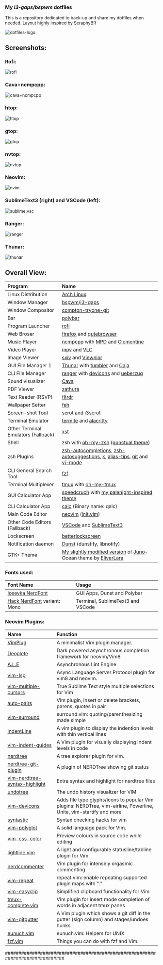 ### My _i3-gaps/bspwm_ dotfiles
This is a repository dedicated to back-up and share my dotfiles when needed.
Layout highly inspired by [SeraphyBR](https://github.com/SeraphyBR/DotFiles)

![dotfiles-logo](/artworks/dotfile-logo.png)

## Screenshots:
### Rofi:
![rofi](/artworks/wallpapers/Deep,-dark-blue/rofi.png)
### Cava+ncmpcpp:
![cava+ncmpcpp](/artworks/wallpapers/Deep,-dark-blue/cava+ncmpcpp.png)
### htop:
![htop](/artworks/wallpapers/Deep,-dark-blue/htop.png)
### gtop:
![gtop](/artworks/wallpapers/Deep,-dark-blue/gtop.png)
### nvtop:
![nvtop](/artworks/wallpapers/Deep,-dark-blue/nvtop.png)
### Neovim:
![nvim](/artworks/wallpapers/Deep,-dark-blue/nvim.png)
### SublimeText3 (right) and VSCode (left):
![sublime,vsc](/artworks/wallpapers/Deep,-dark-blue/sublime+vsc.png)
### Ranger:
![ranger](/artworks/wallpapers/Deep,-dark-blue/ranger.png)
### Thunar:
![thunar](/artworks/wallpapers/Deep,-dark-blue/thunar.png)


## Overall View:
| Program | Name |
| :--- | :--- |
| Linux Distribution | [Arch Linux](https://www.archlinux.org/) |
| Window Manager | [bspwm](https://github.com/baskerville/bspwm)/[i3-gaps](https://github.com/Airblader/i3) |
| Window Compositor | [compton-tryone-git](https://aur.archlinux.org/packages/compton-tryone-git/)
| Bar | [polybar](https://github.com/jaagr/polybar) |
| Program Launcher | [rofi](https://github.com/DaveDavenport/rofi) |
| Web Broser | [firefox](https://www.mozilla.org/en-CA/firefox/new/) and [qutebrowser](https://github.com/qutebrowser/qutebrowser) |
| Music Player | [ncmpcpp](https://github.com/arybczak/ncmpcpp) with [MPD](https://github.com/MusicPlayerDaemon/MPD) and [Clementine](https://www.clementine-player.org/pt_BR/)|
| Video Player | [mpv](https://github.com/mpv-player/mpv) and [VLC](https://www.videolan.org/vlc/index.pt-BR.html) |
| Image Viewer | [sxiv](https://github.com/muennich/sxiv) and [Viewnior](https://github.com/hellosiyan/Viewnior) |
| GUI File Manager 1 | [Thunar](https://github.com/xfce-mirror/thunar) with [tumbler](https://github.com/xfce-mirror/tumbler) and [Caja](https://github.com/mate-desktop/caja)|
| CLI File Manager | [ranger](https://github.com/ranger/ranger) with [devicons](https://github.com/alexanderjeurissen/ranger_devicons) and [ueberzug](https://github.com/seebye/ueberzug) |
| Sound visualizer | [Cava](https://github.com/karlstav/cava) |
| PDF Viewer | [zathura](https://github.com/pwmt/zathura) |
| Text Reader (RSVP) | [fltrdr](https://octobanana.com/software/fltrdr) |
| Wallpaper Setter | [feh](https://github.com/derf/feh) |
| Screen-shot Tool | [scrot](https://github.com/dreamer/scrot) and [i3scrot](https://github.com/pazuzu156/i3scrot) |
| Terminal Emulator | [termite](https://github.com/thestinger/termite) and [alacritty](https://github.com/jwilm/alacritty) |
| Other Terminal Emulators (Fallback) | [xst](https://github.com/gnotclub/xst) |
| Shell | zsh with [oh-my-zsh](https://github.com/robbyrussell/oh-my-zsh) ([ponctual theme](https://github.com/dannynimmo/punctual-zsh-theme)) |
| zsh Plugins | [zsh-autocompletions](https://github.com/zsh-users/zsh-autosuggestions), [zsh-autosuggestions](https://github.com/zsh-users/zsh-completions), [k](https://github.com/supercrabtree/k), [alias-tips](https://github.com/djui/alias-tips), [git](https://github.com/robbyrussell/oh-my-zsh/tree/master/plugins/git) and [vi-mode](https://github.com/robbyrussell/oh-my-zsh/tree/master/plugins/vi-mode) |
| CLI General Search Tool | [fzf](https://github.com/junegunn/fzf) |
| Terminal Multiplexer | [tmux](https://github.com/tmux/tmux) with [oh-my-tmux](https://github.com/gpakosz/.tmux) |
| GUI Calculator App | [speedcruch](https://speedcrunch.org/) with [my palenight-inspired theme](https://github.com/zSucrilhos/dotfiles/tree/master/Desktop/extras/speedcrunch-palenight-theme) |
| CLI Calculator App | [calc](http://www.isthe.com/chongo/tech/comp/calc/) (Binary name: qalc) |
| Main Code Editor | [neovim](https://neovim.io/) ([init.vim](https://github.com/zSucrilhos/dotfiles/blob/master/Desktop/.config/nvim/init.vim)) |
| Other Code Editors (Fallback) | [VSCode](https://code.visualstudio.com/) and [SublimeText3](https://www.sublimetext.com/) |
| Lockscreen | [betterlockscreen](https://github.com/pavanjadhaw/betterlockscreen) |
| Notification daemon | [Dunst](https://github.com/dunst-project/dunst) (dunstify, libnotify) |
| GTK+ Theme | [My slightly modified version](https://github.com/zSucrilhos/Juno-Ocean-Sucrilhos) of [Juno](https://github.com/EliverLara/Juno)-Ocean theme by [EliverLara](https://github.com/EliverLara)|

### Fonts used:
| Font Name | Usage |
| :--- | :---- |
| [Iosevka NerdFont](https://github.com/ryanoasis/nerd-fonts/tree/master/patched-fonts/Iosevka) | GUI Apps, Dunst and Polybar |
| [Hack NerdFont](https://github.com/ryanoasis/nerd-fonts/tree/master/patched-fonts/Hack) variant: Mono | Terminal, SublimeText3 and VSCode |

### Neovim Plugins:
| Name | Function |
| :--- | :--- |
| [VimPlug](https://github.com/junegunn/vim-plug) | A minimalist Vim plugin manager. |
| [Deoplete](https://github.com/Shougo/deoplete.nvim) | Dark powered asynchronous completion framework for neovim/Vim8 |
| [A.L.E](https://github.com/w0rp/ale) | Asynchronous Lint Engine |
| [vim-lsp](https://github.com/prabirshrestha/vim-lsp) | Async Language Server Protocol plugin for vim8 and neovim. |
| [vim-multiple-cursors](https://github.com/terryma/vim-multiple-cursors) | True Sublime Text style multiple selections for Vim |
| [auto-pairs](https://github.com/jiangmiao/auto-pairs) | Vim plugin, insert or delete brackets, parens, quotes in pair |
| [vim-surround](https://github.com/tpope/vim-surround) | surround.vim: quoting/parenthesizing made simple |
| [indentLine](https://github.com/Yggdroot/indentLine) | A vim plugin to display the indention levels with thin vertical lines |
| [vim-indent-guides](https://github.com/nathanaelkane/vim-indent-guides) | A Vim plugin for visually displaying indent levels in code |
| [nerdtree](https://github.com/scrooloose/nerdtree) | A tree explorer plugin for vim. |
| [nerdtree-git-plugin](https://github.com/Xuyuanp/nerdtree-git-plugin) | A plugin of NERDTree showing git status |
| [vim-nerdtree-syntax-highlight](https://github.com/tiagofumo/vim-nerdtree-syntax-highlight) | Extra syntax and highlight for nerdtree files |
| [undotree](https://github.com/mbbill/undotree) | The undo history visualizer for VIM |
| [vim-devicons](https://github.com/ryanoasis/vim-devicons) |  Adds file type glyphs/icons to popular Vim plugins: NERDTree, vim-airline, Powerline, Unite, vim-startify and more |
| [syntastic](https://github.com/vim-syntastic/syntastic) | Syntax checking hacks for vim |
| [vim-polyglot](https://github.com/sheerun/vim-polyglot) | A solid language pack for Vim. |
| [vim-css-color](https://github.com/ap/vim-css-color) | Preview colours in source code while editing |
| [lightline.vim](https://github.com/itchyny/lightline.vim) | A light and configurable statusline/tabline plugin for Vim |
| [nerdcommenter](https://github.com/scrooloose/nerdcommenter) | Vim plugin for intensely orgasmic commenting |
| [vim-repeat](https://github.com/tpope/vim-repeat) | repeat.vim: enable repeating supported plugin maps with "." |
| [vim-easyclip](https://github.com/svermeulen/vim-easyclip) | Simplified clipboard functionality for Vim |
| [tmux-complete.vim](https://github.com/wellle/tmux-complete.vim) | Vim plugin for insert mode completion of words in adjacent tmux panes |
| [vim-gitgutter](https://github.com/airblade/vim-gitgutter) | A Vim plugin which shows a git diff in the gutter (sign column) and stages/undoes hunks. |
| [eunuch.vim](https://github.com/tpope/vim-eunuch) | eunuch.vim: Helpers for UNIX |
| [fzf.vim](https://github.com/junegunn/fzf.vim) | Things you can do with fzf and Vim. |

##############################################################################


